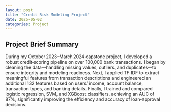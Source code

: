 ```yaml
---
layout: post
title: "Credit Risk Modeling Project"
date: 2025-05-02
categories: Project
---
```


## Project Brief Summary
During my October 2023–March 2024 capstone project, I developed a robust credit‑scoring pipeline on over 100,000 bank transactions. 
I began by cleaning the data—handling missing values, outliers, and duplicates—to ensure integrity and modeling readiness. 
Next, I applied TF‑IDF to extract meaningful features from transaction descriptions and engineered an additional 132 features based on users’ income, account balance, transaction types, and banking details. 
Finally, I trained and compared logistic regression, SVM, and XGBoost classifiers, achieving an AUC of 87%, significantly improving the efficiency and accuracy of loan‑approval decisions.
